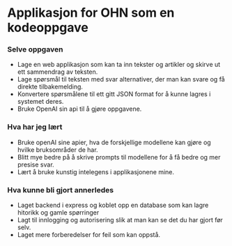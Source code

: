 # Applikasjon for OHN som en kodeoppgave

### Selve oppgaven
- Lage en web applikasjon som kan ta inn tekster og artikler og skirve ut ett sammendrag av teksten.
- Lage spørsmål til teksten med svar alternativer, der man kan svare og få direkte tilbakemelding.
- Konvertere spørsmålene til ett gitt JSON format for å kunne lagres i systemet deres.
- Bruke OpenAI sin api til å gjøre oppgavene.

### Hva har jeg lært
- Bruke openAI sine apier, hva de forskjellige modellene kan gjøre og hvilke bruksområder de har.
- Blitt mye bedre på å skrive prompts til modellene for å få bedre og mer presise svar.
- Lært å bruke kunstig intelegens i applikasjonene mine.


### Hva kunne bli gjort annerledes
- Laget backend i express og koblet opp en database som kan lagre hitorikk og gamle spørringer 
- Lagt til innlogging og autorisering slik at man kan se det du har gjort før selv.
- Laget mere forberedelser for feil som kan oppstå.
